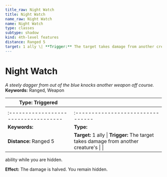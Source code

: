 ```yaml
---
title_raw: Night Watch
title: Night Watch
name_raw: Night Watch
name: Night Watch
type: classes
subtype: shadow
kind: 4th-level features
distance: Ranged 5
target: 1 ally \| **Trigger:** The target takes damage from another creature's \| \|
---
```


# Night Watch

*A steely dagger from out of the blue knocks another weapon off course.* **Keywords:** Ranged, Weapon

| **Type:** Triggered                  |                                                                                          |
| ------------------------------------ | ---------------------------------------------------------------------------------------- |
|                                      |                                                                                          |
| :----------------------------------- | :--------------------------------                                                        |
| **Keywords:**                        | **Type:**                                                                                |
| **Distance:** Ranged 5               | **Target:** 1 ally \| **Trigger:** The target takes damage from another creature's \| \| |

ability while you are hidden.

**Effect:** The damage is halved. You remain hidden.
